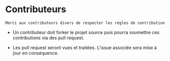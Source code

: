 # **Contributeurs**


```Merci aux contributeurs divers de respecter les règles de contribution```

* Un contributeur doit forker le projet source puis pourra soumettre ces contributions via des pull request.

* Les pull request seront vues et traitées. L'issue associée sera mise à jour en conséquence.
